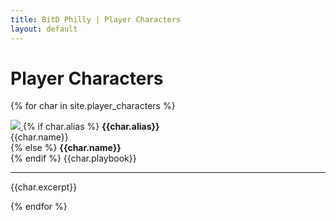 ```yaml
---
title: BitD Philly | Player Characters
layout: default
---
```


# Player Characters

<!-- <div class="pic_list">
    {% assign chars = site.data.world.pcs | sort: 'alias' %}
    {% for char in chars %}
    <p>
        {% if char.picture %}
        <img src="{{ site.baseurl }}/assets/img/world/characters/pcs/{{ char.picture }}">
        {% else %}
        <img src="{{ site.baseurl }}/assets/img/world/characters/pcs/default.jpg">
        {% endif %}
        {% if char.alias %}
        <b>{{char.alias}}</b><br>
        {{char.name}}<br>
        {% else %}
        <b>{{char.name}}</b><br>
        {% endif %}
        {{char.playbook}}
        <hr>
        {{char.short_desc}}
    </p>
    {% endfor %}
</div> -->

<div class="pic_list">
    {% for char in site.player_characters %}
    <p>
        <a href="{{char.url}}">
            <img src="{{ site.baseurl}}/{{char.img_root| append: char.picture}}">
        </a>
        {% if char.alias %}
            <b>{{char.alias}}</b><br>
            {{char.name}}<br>
        {% else %}
            <b>{{char.name}}</b><br>
        {% endif %}
        {{char.playbook}}
        <hr>
        {{char.excerpt}}
    </p>
    {% endfor %}
</div>